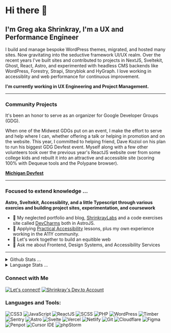# Hi there 👋

## I'm Greg aka Shrinkray, I'm a UX and Performance Engineer

I build and manage bespoke WordPress themes, migrated, and hosted many sites. Now gravitating into the seductive framework UI/UX realm. Over the recent years I've built sites and contributed to projects in NextJS, Sveltekit, Ghost, React, Astro, and experimented with headless CMS backends like WordPress, Forestry, Strapi, Storyblok and HyGraph. I love working in accessiblity and web performance for continuous improvement. 

**I'm currently working in UX Engineering and Project Management.** 

***

### Community Projects


It's been an honor to serve as an organizer for Google Developer Groups (GDG).

When one of the Midwest GDGs put on an event, I make the effort to serve and help where I can, whether offering a talk or helping in promotion and on the website. This year, I committed to helping friend, Dave Koziol on his plan to run his biggest GDG Devfest event. Myself along with a few other volunteers took over the previous year's ReactJS website over from some college kids and rebuilt it into an attractive and accessible site (scoring 100% with Dequeue tools and the Polypane browser).

  **[Michigan Devfest](https://midevfest.com)**

***

### Focused to extend knowledge ...

**Astro, Sveltekit, Accessiblity, and a little Typescript through various exercies and building project sites, experimentation, and coursework**

- 🔭 My neglected portfolio and blog, [ShrinkrayLabs](https://www.shrinkraylabs.com/) and a code exercises site called [DevCharms](https://www.devcharms.com) both in AstroJS. 
- 🌱 Applying [Practical Accessibility](https://practical-accessibility.today/) lessons, plus my own experience working in the A11Y community. 
- 👯 Let's work together to build an equitible web
- 💬 Ask me about Frontend, Design Systems, and Accessibility Services

***


<details>
  <summary>Github Stats ... </summary>
  <p align="center">
    <img src="https://github-readme-stats.vercel.app/api?username=shrinkray&hide=stars&show_icons=true&line_height=32">
  </p>
</details>

<details>
  <summary>Language Stats ... </summary>
  <p align="center">
    <img src="https://wakatime.com/share/@Shrinkray/55fdfac9-49e8-4569-b266-a7747d912982.svg" height="300">
  </p>
</details>

### Connect with Me

<p align="left">
<a href="https://www.linkedin.com/in/gregraymiller/" target="blank"><img align="center" src="https://img.shields.io/badge/LinkedIn-21759B.svg?style=for-the-badge&logo=LinkedIn&logoColor=white" alt="Let's connect!" /></a>
<a href="https://dev.to/shrinkray" target="blank"><img align="center" src="https://img.shields.io/badge/dev.to-FF5D01.svg?style=for-the-badge&logo=devdotto&logoColor=white" alt="Shrinkray's Dev.to Account"/></a>
</p>

### Languages and Tools:

<p>
  
  <img src="https://img.shields.io/badge/CSS-239120?&style=for-the-badge&logo=css3&logoColor=white" alt="CSS3">
  <img src="https://img.shields.io/badge/JavaScript-F7DF1E?style=for-the-badge&logo=javascript&logoColor=black" alt="JavaScript">
   <img src="https://img.shields.io/badge/React-FF5D01.svg?style=for-the-badge&logo=react&logoColor=black" alt="ReactJS">
  <img src="https://img.shields.io/badge/Sass-CC6699?style=for-the-badge&logo=sass&logoColor=white" alt="SCSS">
  <img src="https://img.shields.io/badge/PHP-777BB4?style=for-the-badge&logo=php&logoColor=white" alt="PHP">
  <img src="https://img.shields.io/badge/Wordpress-21759B?style=for-the-badge&logo=wordpress&logoColor=white" alt="WordPress">
  <img src="https://img.shields.io/badge/Timber-green?style=for-the-badge&logo=symphony&logoColor=white" alt="Timber">
  <img src="https://img.shields.io/badge/Sentry-362d59?style=for-the-badge&logo=sentry&logoColor=white" alt="Sentry">
  <img src="https://img.shields.io/badge/Astro-FF5D01.svg?style=for-the-badge&logo=astro&logoColor=white" alt="Astro">
  <img src="https://img.shields.io/badge/Svelte-4A4A55?style=for-the-badge&logo=svelte&logoColor=FF3E00" alt="Svelte">
  <img src="https://img.shields.io/badge/Vercel-000000?style=for-the-badge&logo=vercel&logoColor=white" alt="Vercel">
  <img src="https://img.shields.io/badge/Netlify-006866?style=for-the-badge&logo=netlify&logoColor=white" alt="Netlify">
  <img src="https://img.shields.io/badge/GIT-E44C30?style=for-the-badge&logo=git&logoColor=white" alt="Git">
  <img src="https://img.shields.io/badge/Cloudflare-F38020?style=for-the-badge&logo=Cloudflare&logoColor=white" alt="Cloudflare">
  <img src="https://img.shields.io/badge/Figma-FF0000?style=for-the-badge&logo=figma&logoColor=white" alt="Figma">
  <img src="https://img.shields.io/badge/Penpot-FFFFFF?style=for-the-badge&logo=penpot&logoColor=black" alt="Penpot">
  <img src="https://img.shields.io/badge/Cursor-47b41f?style=for-the-badge&logo=cursor&logoColor=white" alt="Cursor IDE">
  <img src="http://img.shields.io/badge/-PHPStorm-181717?style=for-the-badge&logo=phpstorm&logoColor=white" alt="phpStorm">
  
  





